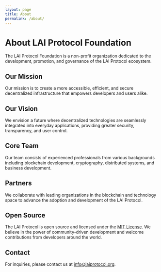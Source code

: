 ```yaml
---
layout: page
title: About
permalink: /about/
---
```



# About LAI Protocol Foundation

The LAI Protocol Foundation is a non-profit organization dedicated to the development, promotion, and governance of the LAI Protocol ecosystem.

## Our Mission

Our mission is to create a more accessible, efficient, and secure decentralized infrastructure that empowers developers and users alike.

## Our Vision

We envision a future where decentralized technologies are seamlessly integrated into everyday applications, providing greater security, transparency, and user control.

## Core Team

Our team consists of experienced professionals from various backgrounds including blockchain development, cryptography, distributed systems, and business development.

## Partners

We collaborate with leading organizations in the blockchain and technology space to advance the adoption and development of the LAI Protocol.

## Open Source

The LAI Protocol is open source and licensed under the [MIT License](https://github.com/laiprotocol/laiprotocol.github.io/blob/main/LICENSE). We believe in the power of community-driven development and welcome contributions from developers around the world.

## Contact

For inquiries, please contact us at [info@laiprotocol.org](mailto:info@laiprotocol.org).

